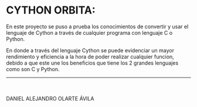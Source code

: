 <h1><b>CYTHON ORBITA:</b></h1>

En este proyecto se puso a prueba los conocimientos de convertir y usar el lenguaje 
de Cython a través de cualquier programa con lenguaje C o Python.

En donde a través del lenguaje Cython se puede evidenciar un mayor rendimiento y eficiencia
a la hora de poder realizar cualquier funcion, debido a que este une los beneficios que
tiene los 2 grandes lenguajes como son C y Python.
<br>
<hr><br><br>
DANIEL ALEJANDRO OLARTE ÁVILA
